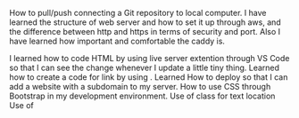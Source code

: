 How to pull/push connecting a Git repository to local computer.
I have learned the structure of web server and how to set it up through aws, and the difference between http and https in terms of security and port. 
Also I have learned how important and comfortable the caddy is.

I learned how to code HTML by using live server extention through VS Code so that I can see the change whenever I update a little tiny thing. Learned how to create a code for link by using <a href></a>. Learned How to deploy so that I can add a website with a subdomain to my server.
How to use CSS through Bootstrap in my development environment.
Use of class for text location
Use of <style>
Set background color by using bg-
.text-reset (boostrap)  
font size change in style
font-weight 
adding a caption to the photo using <figure> and <figcaption>
<br>
In the following code, what does the link element do? <be>
"The <link> element links external resources, typically used to link CSS files to the HTML document." <br>
<br>
In the following code, what does a div tag do?<br>
The <div> tag is a block-level container used to group elements and apply styles or layout properties.<br>
<br>
In the following code, what is the difference between the #title and .grid selector?<br>
#title targets an element with the specific id="title", while .grid targets all elements with the class class="grid".<br>
<br>
In the following code, what is the difference between padding and margin?<br>
![image](https://github.com/user-attachments/assets/07aafd00-8ac5-4f20-88af-c6f752b870c7)

Padding is the space between the content and the element's border, while margin is the space outside the element's border.<br>
<br>
Given this HTML and this CSS how will the images be displayed using flex?<br>
Depending on the CSS flex properties (justify-content, align-items, etc.), the images will be laid out according to the defined flexbox rules.<br>
<br>
What does the following padding CSS do?<be>
![image](https://github.com/user-attachments/assets/57832566-f90f-4b76-b489-bd0146a64678)

The CSS padding property adds space inside the element’s border, around the content. The specific padding values determine how much space is added to each side.<br>
<br>
What does the following code using arrow syntax function declaration do?<be>
![image](https://github.com/user-attachments/assets/ac25afa5-9240-4040-b239-cf904b86a27d)

![image](https://github.com/user-attachments/assets/554d0df6-2f41-4a53-8408-1f50c222004d)

Arrow function syntax defines a function. If used in an expression, it will return the output of the function body.<br>
<br>
What does the following code using map with an array output?<be>
![image](https://github.com/user-attachments/assets/f23eca03-c6f1-47ef-b17e-3812daa97d9a)
![image](https://github.com/user-attachments/assets/244932f7-9f86-44fd-938a-73f461b89c3a)

The map() function returns a new array with the results of applying the callback function to each element of the array.<br>
<br>
What does the following code output using getElementByID and addEventListener?<be>
![image](https://github.com/user-attachments/assets/271500f8-7ffa-4654-be55-90a751438b87)

getElementById selects an element by its ID, and addEventListener attaches an event handler to respond to a specified event (like a click).<br>
<br>
What does the following line of Javascript do using a # selector?<br>
The #selector in JavaScript selects an element by its id. For example, document.querySelector("#id") selects the element with id="id".<br>
<br>
Which of the following are true? (mark all that are true about the DOM)<be>
![image](https://github.com/user-attachments/assets/d5a06229-43cc-41e9-9c1e-1ff92410a0b1)

![image](https://github.com/user-attachments/assets/7bca84d5-6232-472e-978f-cda1c7aed09d)

![image](https://github.com/user-attachments/assets/3f425803-74d3-45d1-8a7b-8d5b876bade2)

![image](https://github.com/user-attachments/assets/ca808fdc-aee0-40b9-b4f6-a28b9de1f688)

Likely answers involve the nature of the DOM as a tree structure, the ability to modify it with JavaScript, and its representation of the HTML document.<br>
<br>
By default, the HTML span element has a default CSS display property value of:<br>
Inline (display: inline;).<br>
<br>
How would you use CSS to change all the div elements to have a background color of red?<br>
<br>
css<br>
<br>
div {<br>
  background-color: red;<br>
}<br>
How would you display an image with a hyperlink in HTML?<br>
<br>
html<br>
<br>
<a href="URL"><img src="image.jpg" alt="description"></a><br>
![image](https://github.com/user-attachments/assets/fea5a7c0-9be4-4052-8b80-59adec3b6d38)

In the CSS box model, what is the ordering of the box layers starting at the inside and working out?<br>
Content → Padding → Border → Margin.<br>
<br>
Given the following HTML, what CSS would you use to set the text "trouble" to green and leave the "double" text unaffected?<be>
![image](https://github.com/user-attachments/assets/3bcc7750-ffad-486a-96a8-3d88215e6c84)

Apply a class or ID to "trouble" and set the text color to green using CSS:<br>
<br>
html<br>
<br>
<span id="trouble">trouble</span>double<br>
css<br>
<br>
#trouble {<br>
  color: green;<br>
}<br>
What will the following code output when executed using a for loop and console.log?<br>
It depends on the code provided, but typically a for loop iterates through a set of values and prints them using console.log().<br>
<br>
How would you use JavaScript to select an element with the id of “byu” and change the text color of that element to green?<be>
![image](https://github.com/user-attachments/assets/ddfee271-69b9-4e81-9930-1372b819e2f3)

<br>
javascript<br>
<br>
document.getElementById("byu").style.color = "green";<br>
What is the opening HTML tag for a paragraph, ordered list, unordered list, second level heading, first level heading, third level heading?<br>
<br>
Paragraph: <p><br>
Ordered list: "<ol><be>"
Unordered list: "<ul><be>"
Second level heading: "<h2><be>"
First level heading: "<h1><be>"
Third level heading: "<h3><be>"
<br> </h3>
How do you declare the document type to be html?<br>
<!DOCTYPE html><br>
<br>
What is valid javascript syntax for if, else, for, while, switch statements?<br>
Examples:<br>
<br>
if statement:<br>
javascript<br>
<br>
if (condition) { }<br>
else { }<br>
for loop:<br>
javascript<br>
<br>
for (let i = 0; i < limit; i++) { }<br>
while loop:<br>
javascript<br>
<br>
while (condition) { }<br>
switch statement:<br>
javascript<br>
<br>
switch(expression) { case value: break; }<br>
What is the correct syntax for creating a javascript object?<br>
  
![image](https://github.com/user-attachments/assets/90bc00a8-a647-47b3-9888-6e5ae44567b4)
  
![image](https://github.com/user-attachments/assets/3380d337-a6b5-403d-8e13-5e07922b6136)

![image](https://github.com/user-attachments/assets/cf7ecf3c-f38a-4180-a397-058b2b667cf1)

![image](https://github.com/user-attachments/assets/c40fc9f8-70b8-4f52-846f-2e8d23c319f9)


<br>
javascript<br>
<br>
let obj = {<br>
  key: value,<br>
  method: function() { }<br>
};<br>
Is it possible to add new properties to javascript objects?<br>
Yes, you can dynamically add new properties to an object.<br>
<br>
If you want to include JavaScript on an HTML page, which tag do you use?<br>
<script><br>
<br>
Given the following HTML, what JavaScript could you use to set the text "animal" to "crow" and leave the "fish" text unaffected?<br>
<br>
javascript<br>
<br>
document.getElementById("animal").textContent = "crow";<br>
Which of the following correctly describes JSON?<br>
JSON (JavaScript Object Notation) is a lightweight data-interchange format that is easy for humans to read and write, and easy for machines to parse and generate.<br>
<br>
What does the console command chmod, pwd, cd, ls, vim, nano, mkdir, mv, rm, man, ssh, ps, wget, sudo do?<br>
<br>
chmod: Change file permissions.<br>
pwd: Print working directory.<br>
cd: Change directory.<br>
ls: List files.<br>
vim, nano: Text editors.<br>
mkdir: Make a new directory.<br>
mv: Move or rename files.<br>
rm: Remove files or directories.<br>
man: Show manual for a command.<br>
ssh: Secure shell for remote login.<br>
ps: Display running processes.<br>
wget: Download files from the web.<br>
sudo: Execute a command as a superuser.<br>
Which of the following console command creates a remote shell session?<br>
ssh<br>
<br>
Which of the following is true when the -la parameter is specified for the ls console command?<br>
It shows all files, including hidden ones, with detailed information.<br>
<br>
Which of the following is true for the domain name banana.fruit.bozo.click, which is the top level domain, which is a subdomain, which is a root domain?<br>
<br>
click is the top-level domain.<br>
bozo is the root domain.<br>
banana.fruit are subdomains.<br>
Is a web certificate necessary to use HTTPS?<br>
Yes.<br>
<br>
Can a DNS A record point to an IP address or another A record?<br>
Yes, a DNS A record can point to an IP address.<br>
<br>
Port 443, 80, 22 is reserved for which protocol?<br>
<br>
443: HTTPS<br>
80: HTTP<br>
22: SSH<br>
What will the following code using Promises output when executed?<br>
It depends on the promise code provided, but typically promises either resolve successfully or reject with an error.<br>
Event Listeners
All DOM elements support the ability to attach a function that gets called when an event occurs on the element. These functions are called event listeners. Here is an example of an event listener that gets called when an element gets clicked.

const submitDataEl = document.querySelector('#submitData');
submitDataEl.addEventListener('click', function (event) {
  console.log(event.type);
});
There are lots of possible events that you can add a listener to. This includes things like mouse, keyboard, scrolling, animation, video, audio, WebSocket, and clipboard events. You can see the full list on MDN. Here are a few of the more commonly used events.

Event Category	Description
Clipboard	Cut, copied, pasted
Focus	An element gets focus
Keyboard	Keys are pressed
Mouse	Click events
Text selection	When text is selected
You can also add event listeners directly in the HTML. For example, here is a onclick handler that is attached to a button.

<button onclick='alert("clicked")'>click me</button>

![image](https://github.com/user-attachments/assets/f3995532-d8e6-4d5d-bff0-db4f456a8d03)

![image](https://github.com/user-attachments/assets/7889d426-1263-4778-91ac-c6be4b84b1b1)

![image](https://github.com/user-attachments/assets/a32dbebf-1d2b-4ca7-ac47-9a98ae1d09fd)

![image](https://github.com/user-attachments/assets/ea03f02f-43d1-43db-89c7-e8b088d55c90)

![image](https://github.com/user-attachments/assets/6772686a-3af3-44ac-9431-8304e86171e3)

![image](https://github.com/user-attachments/assets/6cb9c0f6-6d01-478c-96f1-357935158785)


When the -la parameter is specified for the ls command in the console (Unix-based systems like Linux or macOS), the following is true:

-l (long listing format): This option displays detailed information about each file or directory. The output includes:

File type and permissions
Number of hard links
Owner of the file
Group the file belongs to
File size
Last modification date and time
File or directory name
-a (all files): This option includes hidden files in the listing (files or directories whose names start with a dot .). Without this option, hidden files are not shown.

Combined Effect:
When ls -la is used, it lists all files (including hidden ones) in the current directory with detailed information about each file.

Example output of ls -la:
sql
drwxr-xr-x  2 user group 4096 Oct 13 10:15 .
drwxr-xr-x 10 user group 4096 Oct 13 09:00 ..
-rw-r--r--  1 user group   45 Oct 13 10:10 .hiddenfile
-rw-r--r--  1 user group  512 Oct 13 10:15 file1.txt
-rwxr-xr-x  1 user group 2048 Oct 13 10:14 script.sh
So, ls -la shows:

All files, including hidden ones.
Detailed file information (permissions, ownership, size, modification time, etc.).

![image](https://github.com/user-attachments/assets/add433ab-c579-4df7-ba29-03bd4e12990b)

![image](https://github.com/user-attachments/assets/d6f71df6-9fdc-4f08-8454-cb8b8e76c0b3)

![image](https://github.com/user-attachments/assets/0c4404ed-c100-49b2-b86c-85428fa1f789)

![image](https://github.com/user-attachments/assets/79b2f4ce-034d-450c-b908-1e18fa48b381)

![image](https://github.com/user-attachments/assets/0000ff32-f5aa-4611-ba0f-aabe57f983fa)

![image](https://github.com/user-attachments/assets/fd3a034c-ed30-4b24-83f7-f3b6b8322983)

![image](https://github.com/user-attachments/assets/48ffabae-7e62-4a6f-bd28-e21993676d12)

![image](https://github.com/user-attachments/assets/95155802-adf5-43c9-b074-47407e0a45a5)

![image](https://github.com/user-attachments/assets/6868fcfe-e85a-48e6-b8d9-d441a0621a4d)

![image](https://github.com/user-attachments/assets/d50ad11b-e4e7-4107-be5f-d807fe0572d5)
